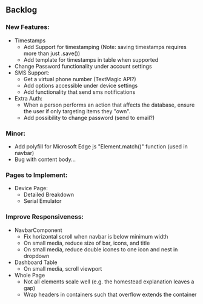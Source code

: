 ## Backlog

### New Features:
- Timestamps
  * Add Support for timestamping (Note: saving timestamps requires more than
    just .save())
  * Add template for timestamps in table when supported
- Change Password functionality under account settings
- SMS Support:
  * Get a virtual phone number (TextMagic API?)
  * Add options accessible under device settings
  * Add functionality that send sms notifications
- Extra Auth:
  * When a person performs an action that affects the database, ensure the user
  if only targeting items they "own".
  * Add possibility to change password (send to email?)

### Minor:
- Add polyfill for Microsoft Edge js "Element.match()" function (used in navbar)
- Bug with content body...

### Pages to Implement:
- Device Page:
  * Detailed Breakdown
  * Serial Emulator

### Improve Responsiveness:
- NavbarComponent
  * Fix horizontal scroll when navbar is below minimum width
  * On small media, reduce size of bar, icons, and title
  * On small media, reduce double icones to one icon and nest in dropdown
- Dashboard Table
  * On small media, scroll viewport
- Whole Page
  * Not all elements scale well (e.g. the homestead explanation leaves a gap)
  * Wrap headers in containers such that overflow extends the container
